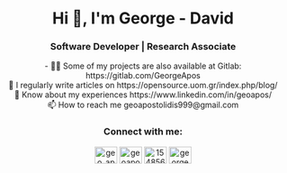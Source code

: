 <h1 align="center">Hi 👋, I'm George - David</h1>
<h3 align="center">Software Developer | Research Associate</h3>

<p align="center">
- 👨‍💻 Some of my projects are also available at Gitlab: https://gitlab.com/GeorgeApos
  <br>
📝 I regularly write articles on https://opensource.uom.gr/index.php/blog/
  <br>
  📄 Know about my experiences https://www.linkedin.com/in/geoapos/
  <br>
  📫 How to reach me geoapostolidis999@gmail.com
  <br>
</p>

<h3 align="center">Connect with me:</h3>
<p align="center">
<a href="https://twitter.com/geo_apos" target="blank"><img align="center" src="https://raw.githubusercontent.com/rahuldkjain/github-profile-readme-generator/master/src/images/icons/Social/twitter.svg" alt="geo_apos" height="30" width="40" /></a>
<a href="https://linkedin.com/in/geoapos" target="blank"><img align="center" src="https://raw.githubusercontent.com/rahuldkjain/github-profile-readme-generator/master/src/images/icons/Social/linked-in-alt.svg" alt="geoapos" height="30" width="40" /></a>
<a href="https://stackoverflow.com/users/15485619" target="blank"><img align="center" src="https://raw.githubusercontent.com/rahuldkjain/github-profile-readme-generator/master/src/images/icons/Social/stack-overflow.svg" alt="15485619" height="30" width="40" /></a>
<a href="https://www.leetcode.com/georgeapos" target="blank"><img align="center" src="https://raw.githubusercontent.com/rahuldkjain/github-profile-readme-generator/master/src/images/icons/Social/leet-code.svg" alt="georgeapos" height="30" width="40" /></a>
</p>




